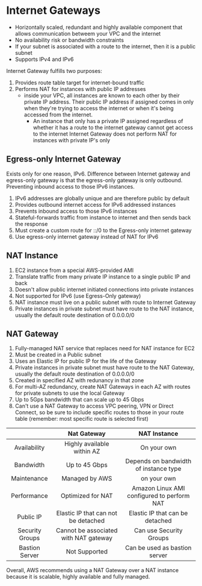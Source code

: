 # Internet Gateways

- Horizontally scaled, redundant and highly available component that allows communication betweem your VPC and the internet
- No availability risk or bandwidth constraints
- If your subnet is associated with a route to the internet, then it is a public subnet
- Supports IPv4 and IPv6

Internet Gateway fulfills two purposes:
1. Provides route table target for internet-bound traffic
2. Performs NAT for instances with public IP addresses
   - inside your VPC, all instances are known to each other by their private IP address. Their public IP address if assigned comes in only when they're trying to access the internet or when it's being accessed from the internet.
     - An instance that only has a private IP assigned regardless of whether it has a route to the internet gateway cannot get access to the internet
Internet Gateway does not perform NAT for instances with private IP's only

## Egress-only Internet Gateway
Exists only for one reason, IPv6.
Difference between Internet gateway and egress-only gateway is that the egress-only gateway is only outbound. Preventing inbound access to those IPv6 instances.

1. IPv6 addresses are globally unique and are therefore public by default
2. Provides outbound internet access for IPv6 addressed instances
3. Prevents inbound access to those IPv6 instances
4. Stateful-forwards traffic from instance to internet and then sends back the response
5. Must create a custom route for ::/0 to the Egress-only internet gateway
6. Use egress-only internet gateway instead of NAT for IPv6

## NAT Instance
1. EC2 instance from a special AWS-provided AMI
2. Translate traffic from many private IP instance to a single public IP and back
3. Doesn't allow public internet initiated connections into private instances
4. Not supported for IPv6 (use Egress-Only gateway)
5. NAT instance must live on a public subnet with route to Internet Gateway
6. Private instances in private subnet must have route to the NAT instance, usually the default route destination of 0.0.0.0/0

## NAT Gateway
1. Fully-managed NAT service that replaces need for NAT instance for EC2
2. Must be created in a Public subnet
3. Uses an Elastic IP for public IP for the life of the Gateway
4. Private instances in private subnet must have route to the NAT Gateway, usually the default route destination of 0.0.0.0/0
5. Created in specified AZ with redunancy in that zone
6. For multi-AZ redundancy, create NAT Gateways in each AZ with routes for private subnets to use the local Gateway
7. Up to 5Gps bandwidth that can scale up to 45 Gbps
8. Can't use a NAT Gateway to access VPC peering, VPN or Direct Connect, so be sure to include specific routes to those in your route table (remember: most specific route is selected first)

|  | Nat Gateway | NAT Instance |
|:-------------:|:--------------------------:|:-------------------------------:|
| Availability | Highly available within AZ | On your own |
| Bandwidth | Up to 45 Gbps | Depends on bandwidth of instance type |
| Maintenance | Managed by AWS | on your own |
| Performance | Optimized for NAT | Amazon Linux AMI configured to perform NAT |
| Public IP | Elastic IP that can not be detached | Elastic IP that can be detached |
| Security Groups | Cannot be associated with NAT gateway | Can use Security Groups |
| Bastion Server | Not Supported | Can be used as bastion server |

Overall, AWS recommends using a NAT Gateway over a NAT instance because it is scalable, highly available and fully managed.
